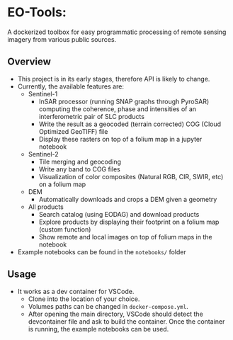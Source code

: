 # EO-Tools: 

A dockerized toolbox for easy programmatic processing of remote sensing imagery from various public sources.

## Overview
- This project is in its early stages, therefore API is likely to change. 
- Currently, the available features are:
    - Sentinel-1
        - InSAR processor (running SNAP graphs through PyroSAR) computing the coherence, phase and intensities of an interferometric pair of SLC products
        - Write the result as a geocoded (terrain corrected) COG (Cloud Optimized GeoTIFF) file
        - Display these rasters on top of a folium map in a jupyter notebook
    - Sentinel-2
        - Tile merging and geocoding
        - Write any band to COG files
        - Visualization of color composites (Natural RGB, CIR, SWIR, etc) on a folium map
    - DEM
        - Automatically downloads and crops a DEM given a geometry 
    - All products
        - Search catalog (using EODAG) and download products
        - Explore products by displaying their footprint on a folium map (custom function)
        - Show remote and local images on top of folium maps in the notebook
- Example notebooks can be found in the `notebooks/` folder

## Usage
- It works as a dev container for VSCode. 
    - Clone into the location of your choice.
    - Volumes paths can be changed in `docker-compose.yml`.
    - After opening the main directory, VSCode should detect the devcontainer file and ask to build the container. Once the container is running, the example notebooks can be used. 